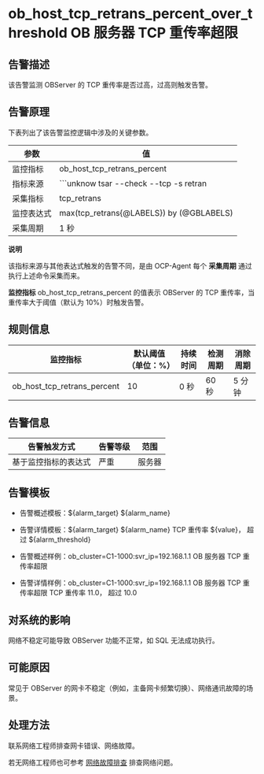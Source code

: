 ob_host_tcp_retrans_percent_over_threshold OB 服务器 TCP 重传率超限 
================================================================================



**告警描述** 
-----------------------------

该告警监测 OBServer 的 TCP 重传率是否过高，过高则触发告警。

告警原理 
-------------------------

下表列出了该告警监控逻辑中涉及的关键参数。


|  参数   |                                               值                                               |
|-------|-----------------------------------------------------------------------------------------------|
| 监控指标  | ob_host_tcp_retrans_percent                                                                   |
| 指标来源  | ```unknow tsar --check --tcp -s retran | awk -F '=' '{print $2}' ```  |
| 采集指标  | tcp_retrans                                                                                   |
| 监控表达式 | max(tcp_retrans{@LABELS}) by (@GBLABELS)                                                      |
| 采集周期  | 1 秒                                                                                           |


**说明**



该指标来源与其他表达式触发的告警不同，是由 OCP-Agent 每个 **采集周期** 通过执行上述命令采集而来。

**监控指标** ob_host_tcp_retrans_percent 的值表示 OBServer 的 TCP 重传率，当重传率大于阈值（默认为 10%）时触发告警。

**规则信息** 
-----------------------------



|            监控指标             | 默认阈值（单位：%） | 持续时间 | 检测周期 | 消除周期 |
|-----------------------------|------------|------|------|------|
| ob_host_tcp_retrans_percent | 10         | 0 秒  | 60 秒 | 5 分钟 |



**告警信息** 
-----------------------------



|   告警触发方式   | 告警等级 | 范围  |
|------------|------|-----|
| 基于监控指标的表达式 | 严重   | 服务器 |



**告警模板** 
-----------------------------

* 告警概述模板：${alarm_target} ${alarm_name}

  

* 告警详情模板：${alarm_target} ${alarm_name} TCP 重传率 ${value}， 超过 ${alarm_threshold}

  

* 告警概述样例：ob_cluster=C1-1000:svr_ip=192.168.1.1 OB 服务器 TCP 重传率超限

  

* 告警详情样例：ob_cluster=C1-1000:svr_ip=192.168.1.1 OB 服务器 TCP 重传率超限 TCP 重传率 11.0， 超过 10.0

  




**对系统的影响** 
-------------------------------

网络不稳定可能导致 OBServer 功能不正常，如 SQL 无法成功执行。

**可能原因** 
-----------------------------

常见于 OBServer 的网卡不稳定（例如，主备网卡频繁切换）、网络通讯故障的场景。

处理方法 
-------------------------

联系网络工程师排查网卡错误、网络故障。

若无网络工程师也可参考 [网络故障排查](/zh-CN/4.alarm-reference/4.alarm-appendix/6.network-troubleshooting.md) 排查网络问题。
